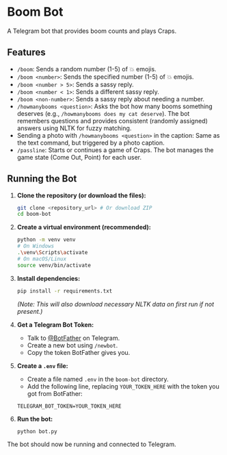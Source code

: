 # Boom Bot

A Telegram bot that provides boom counts and plays Craps.

## Features

*   `/boom`: Sends a random number (1-5) of 💥 emojis.
*   `/boom <number>`: Sends the specified number (1-5) of 💥 emojis.
*   `/boom <number > 5>`: Sends a sassy reply.
*   `/boom <number < 1>`: Sends a different sassy reply.
*   `/boom <non-number>`: Sends a sassy reply about needing a number.
*   `/howmanybooms <question>`: Asks the bot how many booms something deserves (e.g., `/howmanybooms does my cat deserve`). The bot remembers questions and provides consistent (randomly assigned) answers using NLTK for fuzzy matching.
*   Sending a photo with `/howmanybooms <question>` in the caption: Same as the text command, but triggered by a photo caption.
*   `/passline`: Starts or continues a game of Craps. The bot manages the game state (Come Out, Point) for each user.

## Running the Bot

1.  **Clone the repository (or download the files):**
    ```bash
    git clone <repository_url> # Or download ZIP
    cd boom-bot
    ```

2.  **Create a virtual environment (recommended):**
    ```bash
    python -m venv venv
    # On Windows
    .\venv\Scripts\activate
    # On macOS/Linux
    source venv/bin/activate
    ```

3.  **Install dependencies:**
    ```bash
    pip install -r requirements.txt
    ```
    *(Note: This will also download necessary NLTK data on first run if not present.)*

4.  **Get a Telegram Bot Token:**
    *   Talk to [@BotFather](https://t.me/BotFather) on Telegram.
    *   Create a new bot using `/newbot`.
    *   Copy the token BotFather gives you.

5.  **Create a `.env` file:**
    *   Create a file named `.env` in the `boom-bot` directory.
    *   Add the following line, replacing `YOUR_TOKEN_HERE` with the token you got from BotFather:
      ```
      TELEGRAM_BOT_TOKEN=YOUR_TOKEN_HERE
      ```

6.  **Run the bot:**
    ```bash
    python bot.py
    ```

The bot should now be running and connected to Telegram.